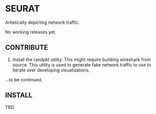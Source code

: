 # SEURAT
Artistically depicting network traffic.

No working releases yet.

## CONTRIBUTE
1) Install the randpkt utility. This might require building wireshark from source. This utility is used to generate fake network traffic to use to iterate over developing visualizations. 

...to be continued.

## INSTALL
TBD